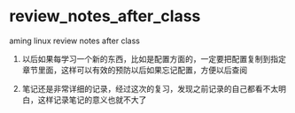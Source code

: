 # review_notes_after_class
aming linux review notes after class


1. 以后如果每学习一个新的东西，比如是配置方面的，一定要把配置复制到指定章节里面，这样可以有效的预防以后如果忘记配置，方便以后查阅

2. 笔记还是非常详细的记录，经过这次的复习，发现之前记录的自己都看不太明白，这样记录笔记的意义也就不大了
